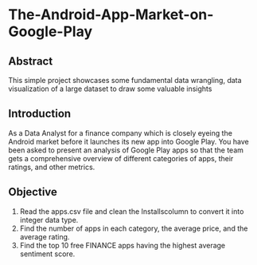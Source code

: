 # The-Android-App-Market-on-Google-Play

## Abstract
This simple project showcases some fundamental data wrangling, data visualization of a large dataset to draw some valuable insights

## Introduction
As a Data Analyst for a finance company which is closely eyeing the Android market before it launches its new app into Google Play. 
You have been asked to present an analysis of Google Play apps so that the team gets a comprehensive overview of different categories 
of apps, their ratings, and other metrics.

## Objective
1. Read the apps.csv file and clean the Installscolumn to convert it into integer data type.
2. Find the number of apps in each category, the average price, and the average rating.
3. Find the top 10 free FINANCE apps having the highest average sentiment score.
